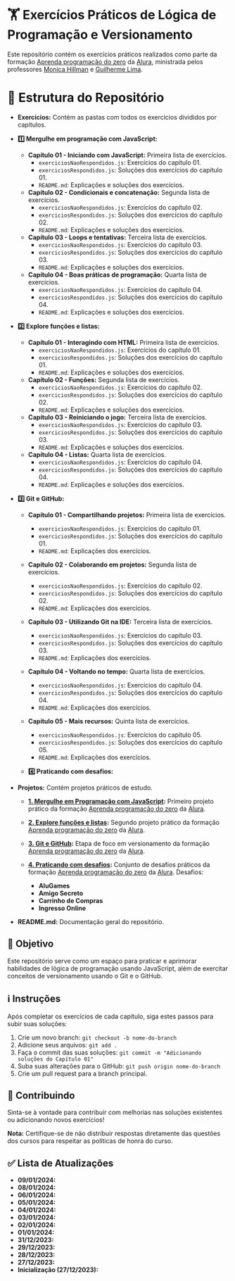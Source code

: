 # 🏋️ Exercícios Práticos de Lógica de Programação e Versionamento

Este repositório contém os exercícios práticos realizados como parte da formação [Aprenda programação do zero](https://cursos.alura.com.br/formacao-programacao) da [Alura](https://www.alura.com.br/), ministrada pelos professores [Monica Hillman](https://github.com/MonicaHillman) e [Guilherme Lima](https://github.com/guilhermeonrails).

# 📂 Estrutura do Repositório

- **Exercícios:** Contém as pastas com todos os exercícios divididos por capítulos.
- **1️⃣ Mergulhe em programação com JavaScript:**
  - **Capítulo 01 - Iniciando com JavaScript:** Primeira lista de exercícios.
    - `exerciciosNaoRespondidos.js`: Exercícios do capítulo 01.
    - `exerciciosRespondidos.js`: Soluções dos exercícios do capítulo 01.
    - `README.md`: Explicações e soluções dos exercícios.
  - **Capítulo 02 - Condicionais e concatenação:** Segunda lista de exercícios.
    - `exerciciosNaoRespondidos.js`: Exercícios do capítulo 02.
    - `exerciciosRespondidos.js`: Soluções dos exercícios do capítulo 02.
    - `README.md`: Explicações e soluções dos exercícios.
  - **Capítulo 03 - Loops e tentativas:** Terceira lista de exercícios.
    - `exerciciosNaoRespondidos.js`: Exercícios do capítulo 03.
    - `exerciciosRespondidos.js`: Soluções dos exercícios do capítulo 03.
    - `README.md`: Explicações e soluções dos exercícios.
  - **Capítulo 04 - Boas práticas de programação:** Quarta lista de exercícios.
    - `exerciciosNaoRespondidos.js`: Exercícios do capítulo 04.
    - `exerciciosRespondidos.js`: Soluções dos exercícios do capítulo 04.
    - `README.md`: Explicações e soluções dos exercícios.

- **2️⃣ Explore funções e listas:**
  - **Capítulo 01 - Interagindo com HTML:** Primeira lista de exercícios.
    - `exerciciosNaoRespondidos.js`: Exercícios do capítulo 01.
    - `exerciciosRespondidos.js`: Soluções dos exercícios do capítulo 01.
    - `README.md`: Explicações e soluções dos exercícios.
  - **Capítulo 02 - Funções:** Segunda lista de exercícios.
    - `exerciciosNaoRespondidos.js`: Exercícios do capítulo 02.
    - `exerciciosRespondidos.js`: Soluções dos exercícios do capítulo 02.
    - `README.md`: Explicações e soluções dos exercícios.
  - **Capítulo 03 - Reiniciando o jogo:** Terceira lista de exercícios.
    - `exerciciosNaoRespondidos.js`: Exercícios do capítulo 03.
    - `exerciciosRespondidos.js`: Soluções dos exercícios do capítulo 03.
    - `README.md`: Explicações e soluções dos exercícios.
  - **Capítulo 04 - Listas:** Quarta lista de exercícios.
    - `exerciciosNaoRespondidos.js`: Exercícios do capítulo 04.
    - `exerciciosRespondidos.js`: Soluções dos exercícios do capítulo 04.
    - `README.md`: Explicações e soluções dos exercícios.    

- **3️⃣ Git e GitHub:**  
  - **Capítulo 01 - Compartilhando projetos:** Primeira lista de exercícios.
    - `exerciciosNaoRespondidos.js`: Exercícios do capítulo 01.
    - `exerciciosRespondidos.js`: Soluções dos exercícios do capítulo 01.
    - `README.md`: Explicações dos exercícios.  
  - **Capítulo 02 - Colaborando em projetos:** Segunda lista de exercícios.
    - `exerciciosNaoRespondidos.js`: Exercícios do capítulo 02.
    - `exerciciosRespondidos.js`: Soluções dos exercícios do capítulo 02.
    - `README.md`: Explicações dos exercícios.
  - **Capítulo 03 - Utilizando Git na IDE:** Terceira lista de exercícios.
    - `exerciciosNaoRespondidos.js`: Exercícios do capítulo 03.
    - `exerciciosRespondidos.js`: Soluções dos exercícios do capítulo 03.
    - `README.md`: Explicações dos exercícios.
  - **Capítulo 04 - Voltando no tempo:** Quarta lista de exercícios.
    - `exerciciosNaoRespondidos.js`: Exercícios do capítulo 04.
    - `exerciciosRespondidos.js`: Soluções dos exercícios do capítulo 04.
    - `README.md`: Explicações dos exercícios.
  - **Capítulo 05 - Mais recursos:** Quinta lista de exercícios.
    - `exerciciosNaoRespondidos.js`: Exercícios do capítulo 05.
    - `exerciciosRespondidos.js`: Soluções dos exercícios do capítulo 05.
    - `README.md`: Explicações dos exercícios. 

  - **4️⃣ Praticando com desafios:**  

- **Projetos:** Contém projetos práticos de estudo.
  - **[1. Mergulhe em Programação com JavaScript](https://cursos.alura.com.br/course/logica-programacao-mergulhe-programacao-javascript):** Primeiro projeto prático da formação [Aprenda programação do zero](https://cursos.alura.com.br/formacao-programacao) da [Alura](https://www.alura.com.br/).  

  - **[2. Explore funções e listas](https://cursos.alura.com.br/course/logica-programacao-funcoes-listas):** Segundo projeto prático da formação [Aprenda programação do zero](https://cursos.alura.com.br/formacao-programacao) da [Alura](https://www.alura.com.br/).  

  - **[3. Git e GitHub](https://cursos.alura.com.br/course/git-github-compartilhando-colaborando-projetos):** Etapa de foco em versionamento da formação [Aprenda programação do zero](https://cursos.alura.com.br/formacao-programacao) da [Alura](https://www.alura.com.br/).

  - **[4. Praticando com desafios](https://cursos.alura.com.br/course/logica-programacao-praticando-desafios):** Conjunto de desafios práticos da formação [Aprenda programação do zero](https://cursos.alura.com.br/formacao-programacao) da [Alura](https://www.alura.com.br/). Desafios:
    - **AluGames** 
    - **Amigo Secreto**
    - **Carrinho de Compras**
    - **Ingresso Online**

- **README.md:** Documentação geral do repositório.

## 🚀 Objetivo
Este repositório serve como um espaço para praticar e aprimorar habilidades de lógica de programação usando JavaScript, além de exercitar conceitos de versionamento usando o Git e o GitHub.

## ℹ️ Instruções
Após completar os exercícios de cada capítulo, siga estes passos para subir suas soluções:
1. Crie um novo branch: `git checkout -b nome-do-branch`
2. Adicione seus arquivos: `git add .`
3. Faça o commit das suas soluções: `git commit -m "Adicionando soluções do Capítulo 01"`
4. Suba suas alterações para o GitHub: `git push origin nome-do-branch`
5. Crie um pull request para a branch principal.

## 📝 Contribuindo
Sinta-se à vontade para contribuir com melhorias nas soluções existentes ou adicionando novos exercícios!

**Nota:** Certifique-se de não distribuir respostas diretamente das questões dos cursos para respeitar as políticas de honra do curso.

## ✅ Lista de Atualizações
- **09/01/2024:** 
- **08/01/2024:** 
- **06/01/2024:** 
- **05/01/2024:** 
- **04/01/2024:** 
- **03/01/2024:** 
- **02/01/2024:**  
- **01/01/2024:**  
- **31/12/2023:**  
- **29/12/2023:**  
- **28/12/2023:**  
- **27/12/2023:**  
- **Inicialização (27/12/2023):**  

